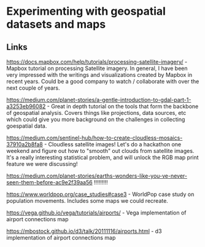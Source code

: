# Experimenting with geospatial datasets and maps

## Links
https://docs.mapbox.com/help/tutorials/processing-satellite-imagery/ - Mapbox tutorial on processing Satellite imagery. In general, I have been very impressed with the writings and visualizations created by Mapbox in recent years. Could be a good company to watch / collaborate with over the next couple of years.

https://medium.com/planet-stories/a-gentle-introduction-to-gdal-part-1-a3253eb96082 - Great in depth tutorial on the tools that form the backbone of geospatial analysis. Covers things like projections, data sources, etc which could give you more background on the challenges in collecting goespatial data. 

https://medium.com/sentinel-hub/how-to-create-cloudless-mosaics-37910a2b8fa8 - Cloudless satellite images! Let's do a hackathon one weekend and figure out how to "smooth" out clouds from satellite images. It's a really interesting statistical problem, and will unlock the RGB map print feature we were discussing!

https://medium.com/planet-stories/earths-wonders-like-you-ve-never-seen-them-before-ac9e2f39aa56 !!!!!!!!! 

https://www.worldpop.org/case_studies#case3 - WorldPop case study on population movements. Includes some maps we could recreate.

https://vega.github.io/vega/tutorials/airports/ - Vega implementation of airport connections map

https://mbostock.github.io/d3/talk/20111116/airports.html - d3 implementation of airport connections map
